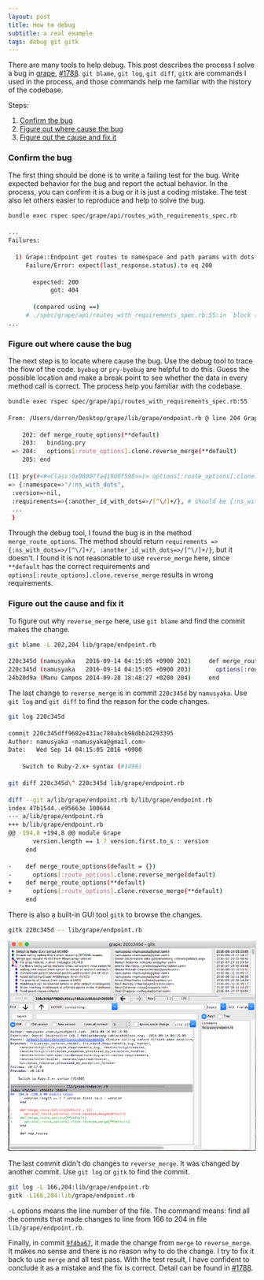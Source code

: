```yaml
---
layout: post
title: How to debug
subtitle: a real example
tags: debug git gitk
---
```


There are many tools to help debug. This post describes the process I solve a bug in [grape][grape], [#1788][#1788]. `git blame`, `git log`, `git diff`, `gitk` are commands I used in the process, and those commands help me familiar with the history of the codebase.

Steps:
1. [Confirm the bug](#confirm-the-bug)
1. [Figure out where cause the bug](#figure-out-where-cause-the-bug)
1. [Figure out the cause and fix it](#figure-out-the-cause-and-fix-it)

### Confirm the bug

The first thing should be done is to write a failing test for the bug. Write expected behavior for the bug and report the actual behavior. In the process, you can confirm it is a bug or it is just a coding mistake. The test also let others easier to reproduce and help to solve the bug.

```sh
bundle exec rspec spec/grape/api/routes_with_requirements_spec.rb

...
Failures:

  1) Grape::Endpoint get routes to namespace and path params with dots, with merged requirements
     Failure/Error: expect(last_response.status).to eq 200

       expected: 200
            got: 404

       (compared using ==)
     # ./spec/grape/api/routes_with_requirements_spec.rb:55:in `block (3 levels) in <top (required)>'
...
```

### Figure out where cause the bug

The next step is to locate where cause the bug. Use the debug tool to trace the flow of the code. `byebug` or `pry-byebug` are helpful to do this. Guess the possible location and make a break point to see whether the data in every method call is correct. The process help you familiar with the codebase.

```sh
bundle exec rspec spec/grape/api/routes_with_requirements_spec.rb:55

From: /Users/darren/Desktop/grape/lib/grape/endpoint.rb @ line 204 Grape::Endpoint#merge_route_options:

    202: def merge_route_options(**default)
    203:   binding.pry
 => 204:   options[:route_options].clone.reverse_merge(**default)
    205: end

[1] pry(#<#<Class:0x00007fad19d0f598>>)> options[:route_options].clone.reverse_merge(**default)
=> {:namespace=>"/:ns_with_dots",
 :version=>nil,
 :requirements=>{:another_id_with_dots=>/[^\/]+/}, # should be {:ns_with_dots=>/[^\/]+/, :another_id_with_dots=>/[^\/]+/}
 ...
 }
```

Through the debug tool, I found the bug is in the method `merge_route_options`. The method should return `requirements => {:ns_with_dots=>/[^\/]+/, :another_id_with_dots=>/[^\/]+/}`, but it doesn't. I found it is not reasonable to use `reverse_merge` here, since `**default` has the correct requirements and `options[:route_options].clone.reverse_merge` results in wrong requirements.

### Figure out the cause and fix it

To figure out why `reverse_merge` here, use `git blame` and find the commit makes the change.

```sh
git blame -L 202,204 lib/grape/endpoint.rb

220c345d (namusyaka   2016-09-14 04:15:05 +0900 202)     def merge_route_options(**default)
220c345d (namusyaka   2016-09-14 04:15:05 +0900 203)       options[:route_options].clone.reverse_merge(**default)
24b20d9a (Manu Campos 2014-09-28 18:48:27 +0200 204)     end
```

The last change to `reverse_merge` is in commit `220c345d` by `namusyaka`. Use `git log` and `git diff` to find the reason for the code changes.

```sh
git log 220c345d

commit 220c345dff9602e431ac780abcb98dbb24293395
Author: namusyaka <namusyaka@gmail.com>
Date:   Wed Sep 14 04:15:05 2016 +0900

    Switch to Ruby-2.x+ syntax (#1490)

git diff 220c345d\^ 220c345d lib/grape/endpoint.rb

diff --git a/lib/grape/endpoint.rb b/lib/grape/endpoint.rb
index 47b1544..e95663e 100644
--- a/lib/grape/endpoint.rb
+++ b/lib/grape/endpoint.rb
@@ -194,8 +194,8 @@ module Grape
       version.length == 1 ? version.first.to_s : version
     end

-    def merge_route_options(default = {})
-      options[:route_options].clone.reverse_merge(default)
+    def merge_route_options(**default)
+      options[:route_options].clone.reverse_merge(**default)
     end
```

There is also a built-in GUI tool `gitk` to browse the changes.

```sh
gitk 220c345d -- lib/grape/endpoint.rb
```

![](../assets/images/2018-09-15-gitk.png)

The last commit didn't do changes to `reverse_merge`. It was changed by another commit. Use `git log` or `gitk` to find the commit.

```sh
git log -L 166,204:lib/grape/endpoint.rb
gitk -L166,204:lib/grape/endpoint.rb
```

`-L` options means the line number of the file. The command means: find all the commits that made changes to line from 166 to 204 in file `lib/grape/endpoint.rb`.

Finally, in commit [`9f4ba67`][9f4ba67], it made the change from `merge` to `reverse_merge`. It makes no sense and there is no reason why to do the change. I try to fix it back to use `merge` and all test pass. With the test result, I have confident to conclude it as a mistake and the fix is correct. Detail can be found in [#1788][#1788].

[grape]: https://github.com/ruby-grape/grape
[#1788]: https://github.com/ruby-grape/grape/pull/1788
[9f4ba67]: https://github.com/ruby-grape/grape/commit/9f4ba67d4aca90f04a65c5ff921b1687942eb99c
